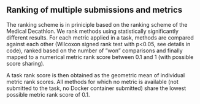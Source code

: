 ## Ranking of multiple submissions and metrics

The ranking scheme is in priniciple based on the ranking scheme of the Medical Decathlon. We rank methods using statistically significantly different results. For each metric applied in a task, methods are compared against each other (Wilcoxon signed rank test with p<0.05, see details in code), ranked based on the number of ”won” comparisons and finally mapped to a numerical metric rank score between 0.1 and 1 (with possible score sharing). 

A task rank score is then obtained as the geometric mean of individual metric rank scores. All methods for which no metric is available (not submitted to the task, no Docker container submitted) share the lowest possible metric rank score of 0.1.
